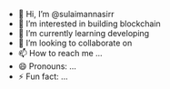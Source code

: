- 👋 Hi, I’m @sulaimannasirr
- 👀 I’m interested in building blockchain 
- 🌱 I’m currently learning developing
- 💞️ I’m looking to collaborate on 
- 📫 How to reach me ...
- 😄 Pronouns: ...
- ⚡ Fun fact: ...

<!---
sulaimannasirr/sulaimannasirr is a ✨ special ✨ repository because its `README.md` (this file) appears on your GitHub profile.
You can click the Preview link to take a look at your changes.
--->
